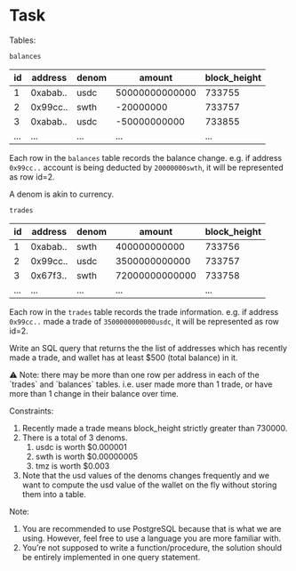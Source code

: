 # Task

Tables:

`balances`

| id  | address  | denom | amount         | block_height |
| --- | -------- | ----- | -------------- | ------------ |
| 1   | 0xabab.. | usdc  | 50000000000000 | 733755       |
| 2   | 0x99cc.. | swth  | -20000000      | 733757       |
| 3   | 0xabab.. | usdc  | -50000000000   | 733855       |
| ... | ...      | ...   | ...            | ...          |

Each row in the `balances` table records the balance change. e.g. if address `0x99cc..` account is being deducted by `20000000swth`, it will be represented as row id=2.

A denom is akin to currency.

`trades`

| id  | address  | denom | amount         | block_height |
| --- | -------- | ----- | -------------- | ------------ |
| 1   | 0xabab.. | swth  | 400000000000   | 733756       |
| 2   | 0x99cc.. | usdc  | 3500000000000  | 733757       |
| 3   | 0x67f3.. | swth  | 72000000000000 | 733758       |
| ... | ...      | ...   | ...            | ...          |

Each row in the `trades` table records the trade information. e.g. if address `0x99cc..` made a trade of `3500000000000usdc`, it will be represented as row id=2.

Write an SQL query that returns the the list of addresses which has recently made a trade, and wallet has at least $500 (total balance) in it.

<aside>
⚠️ Note: there may be more than one row per address in each of the `trades` and `balances` tables.
i.e. user made more than 1 trade, or have more than 1 change in their balance over time.

</aside>

Constraints:

1. Recently made a trade means block_height strictly greater than 730000.
2. There is a total of 3 denoms.
   1. usdc is worth $0.000001
   2. swth is worth $0.00000005
   3. tmz is worth $0.003
3. Note that the usd values of the denoms changes frequently and we want to compute the usd value of the wallet on the fly without storing them into a table.

Note:

1. You are recommended to use PostgreSQL because that is what we are using. However, feel free to use a language you are more familiar with.
2. You’re not supposed to write a function/procedure, the solution should be entirely implemented in one query statement.
